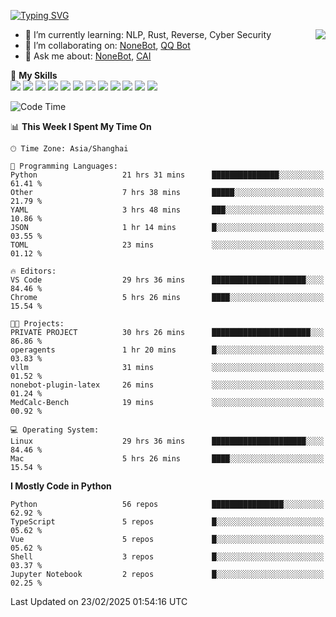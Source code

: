 [![Typing SVG](https://readme-typing-svg.herokuapp.com?size=25&duration=2500&color=8C43EA&vCenter=true&width=200&height=40&lines=Hi+there+%F0%9F%91%8B%F0%9F%8F%BB;I'm+yanyongyu)](https://git.io/typing-svg)

<a href="#">
  <img align="right" src="https://github-readme-stats.vercel.app/api?username=yanyongyu&count_private=true&show_icons=true&bg_color=15,f2f7fd,E0EAFC" />
</a>

- 🌱 I’m currently learning: NLP, Rust, Reverse, Cyber Security
- 👯 I’m collaborating on: [NoneBot](https://github.com/nonebot), [QQ Bot](https://github.com/Mrs4s/go-cqhttp)
- 💬 Ask me about: [NoneBot](https://github.com/nonebot), [CAI](https://github.com/cscs181/CAI)

🌟 **My Skills**  
![](https://img.shields.io/badge/-Python-3e74a2?style=flat-square&logo=Python&logoColor=fff)
![](https://img.shields.io/badge/-TypeScript-3178C6?style=flat-square&logo=TypeScript&logoColor=fff)
![](https://img.shields.io/badge/-Vue-4fc08d?style=flat-square&logo=Vue.js&logoColor=fff)
![](https://img.shields.io/badge/-React-2d98ce?style=flat-square&logo=React&logoColor=fff)
![](https://img.shields.io/badge/-FastAPI-009688?style=flat-square&logo=FastAPI&logoColor=fff)
![](https://img.shields.io/badge/-Linux-000000?style=flat-square&logo=Linux&logoColor=fff)
![](https://img.shields.io/badge/-Docker-2496ED?style=flat-square&logo=Docker&logoColor=fff)
![](https://img.shields.io/badge/-Kubernetes-326CE5?style=flat-square&logo=Kubernetes&logoColor=fff)
![](https://img.shields.io/badge/-GitHub%20Actions-2088FF?style=flat-square&logo=GitHubActions&logoColor=fff)
![](https://img.shields.io/badge/-PostgreSQL-4169E1?style=flat-square&logo=PostgreSQL&logoColor=fff)
![](https://img.shields.io/badge/-Redis-DC382D?style=flat-square&logo=Redis&logoColor=fff)
![](https://img.shields.io/badge/-MongoDB-47A248?style=flat-square&logo=MongoDB&logoColor=fff)

<!--START_SECTION:waka-->
![Code Time](http://img.shields.io/badge/Code%20Time-7%2C261%20hrs%2022%20mins-blue)

📊 **This Week I Spent My Time On** 

```text
🕑︎ Time Zone: Asia/Shanghai

💬 Programming Languages: 
Python                   21 hrs 31 mins      ███████████████░░░░░░░░░░   61.41 % 
Other                    7 hrs 38 mins       █████░░░░░░░░░░░░░░░░░░░░   21.79 % 
YAML                     3 hrs 48 mins       ███░░░░░░░░░░░░░░░░░░░░░░   10.86 % 
JSON                     1 hr 14 mins        █░░░░░░░░░░░░░░░░░░░░░░░░   03.55 % 
TOML                     23 mins             ░░░░░░░░░░░░░░░░░░░░░░░░░   01.12 % 

🔥 Editors: 
VS Code                  29 hrs 36 mins      █████████████████████░░░░   84.46 % 
Chrome                   5 hrs 26 mins       ████░░░░░░░░░░░░░░░░░░░░░   15.54 % 

🐱‍💻 Projects: 
PRIVATE PROJECT          30 hrs 26 mins      ██████████████████████░░░   86.86 % 
operagents               1 hr 20 mins        █░░░░░░░░░░░░░░░░░░░░░░░░   03.83 % 
vllm                     31 mins             ░░░░░░░░░░░░░░░░░░░░░░░░░   01.52 % 
nonebot-plugin-latex     26 mins             ░░░░░░░░░░░░░░░░░░░░░░░░░   01.24 % 
MedCalc-Bench            19 mins             ░░░░░░░░░░░░░░░░░░░░░░░░░   00.92 % 

💻 Operating System: 
Linux                    29 hrs 36 mins      █████████████████████░░░░   84.46 % 
Mac                      5 hrs 26 mins       ████░░░░░░░░░░░░░░░░░░░░░   15.54 % 
```

**I Mostly Code in Python** 

```text
Python                   56 repos            ████████████████░░░░░░░░░   62.92 % 
TypeScript               5 repos             █░░░░░░░░░░░░░░░░░░░░░░░░   05.62 % 
Vue                      5 repos             █░░░░░░░░░░░░░░░░░░░░░░░░   05.62 % 
Shell                    3 repos             █░░░░░░░░░░░░░░░░░░░░░░░░   03.37 % 
Jupyter Notebook         2 repos             █░░░░░░░░░░░░░░░░░░░░░░░░   02.25 % 
```




 Last Updated on 23/02/2025 01:54:16 UTC
<!--END_SECTION:waka-->
